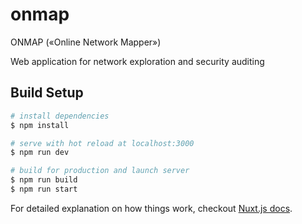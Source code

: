 # onmap
ONMAP («Online Network Mapper»)

Web application for network exploration and security auditing

## Build Setup

```bash
# install dependencies
$ npm install

# serve with hot reload at localhost:3000
$ npm run dev

# build for production and launch server
$ npm run build
$ npm run start

```

For detailed explanation on how things work, checkout [Nuxt.js docs](https://nuxtjs.org).
